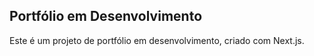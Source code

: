 
## Portfólio em Desenvolvimento

Este é um projeto de portfólio em desenvolvimento, criado com Next.js.


